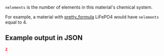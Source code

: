`nelements` is the number of elements in this material's chemical system.

For example, a material with [pretty_formula](../pretty_formula) LiFePO4 would have `nelements` equal to 4.





## Example output in JSON

```json
2
```

